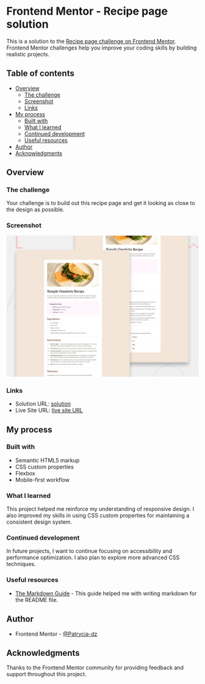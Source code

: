 # Frontend Mentor - Recipe page solution

This is a solution to the [Recipe page challenge on Frontend Mentor](https://www.frontendmentor.io/challenges/recipe-page-KiTsR8QQKm). Frontend Mentor challenges help you improve your coding skills by building realistic projects.

## Table of contents

- [Overview](#overview)
  - [The challenge](#the-challenge)
  - [Screenshot](#screenshot)
  - [Links](#links)
- [My process](#my-process)
  - [Built with](#built-with)
  - [What I learned](#what-i-learned)
  - [Continued development](#continued-development)
  - [Useful resources](#useful-resources)
- [Author](#author)
- [Acknowledgments](#acknowledgments)

## Overview

### The challenge

Your challenge is to build out this recipe page and get it looking as close to the design as possible.

### Screenshot

![Design preview for the Recipe page coding challenge](./preview.jpg)

### Links

- Solution URL: [solution](https://github.com/Patrycja-dz/fm-recipe-challange)
- Live Site URL: [live site URL](https://patrycja-dz.github.io/fm-recipe-challange/)

## My process

### Built with

- Semantic HTML5 markup
- CSS custom properties
- Flexbox
- Mobile-first workflow

### What I learned

This project helped me reinforce my understanding of responsive design. I also improved my skills in using CSS custom properties for maintaining a consistent design system.

### Continued development

In future projects, I want to continue focusing on accessibility and performance optimization. I also plan to explore more advanced CSS techniques.

### Useful resources

- [The Markdown Guide](https://www.markdownguide.org/) - This guide helped me with writing markdown for the README file.

## Author

- Frontend Mentor - [@Patrycja-dz](https://www.frontendmentor.io/profile/Patrycja-dz)

## Acknowledgments

Thanks to the Frontend Mentor community for providing feedback and support throughout this project.
